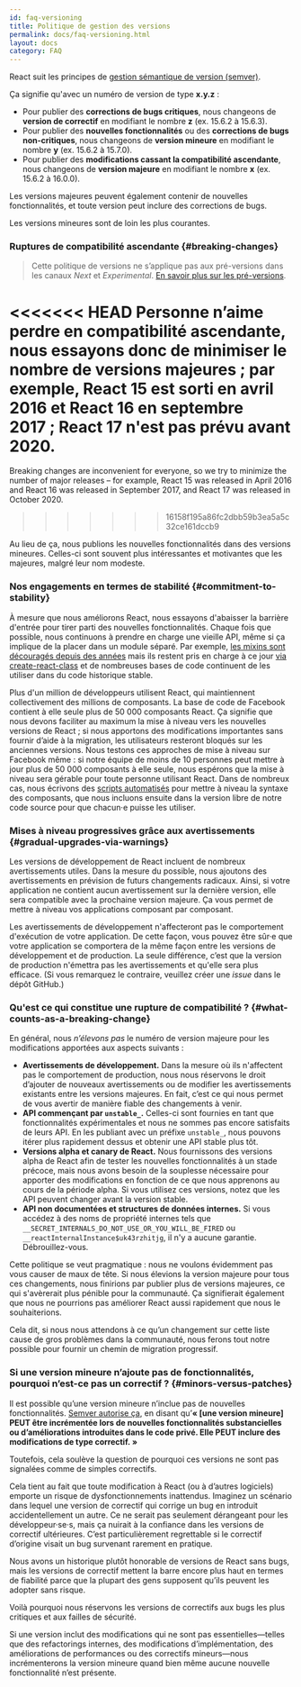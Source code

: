 ```yaml
---
id: faq-versioning
title: Politique de gestion des versions
permalink: docs/faq-versioning.html
layout: docs
category: FAQ
---
```


React suit les principes de [gestion sémantique de version (semver)](https://semver.org/lang/fr/).

Ça signifie qu'avec un numéro de version de type **x.y.z** :

* Pour publier des **corrections de bugs critiques**, nous changeons de **version de correctif** en modifiant le nombre **z** (ex. 15.6.2 à 15.6.3).
* Pour publier des **nouvelles fonctionnalités** ou des **corrections de bugs non-critiques**, nous changeons de **version mineure** en modifiant le nombre **y** (ex. 15.6.2 à 15.7.0).
* Pour publier des **modifications cassant la compatibilité ascendante**, nous changeons de **version majeure** en modifiant le nombre **x** (ex. 15.6.2 à 16.0.0).

Les versions majeures peuvent également contenir de nouvelles fonctionnalités, et toute version peut inclure des corrections de bugs.

Les versions mineures sont de loin les plus courantes.

### Ruptures de compatibilité ascendante {#breaking-changes}

> Cette politique de versions ne s’applique pas aux pré-versions dans les canaux *Next* et *Experimental*. [En savoir plus sur les pré-versions](/docs/release-channels.html).

<<<<<<< HEAD
Personne n’aime perdre en compatibilité ascendante, nous essayons donc de minimiser le nombre de versions majeures ; par exemple, React 15 est sorti en avril 2016 et React 16 en septembre 2017 ; React 17 n'est pas prévu avant 2020.
=======
Breaking changes are inconvenient for everyone, so we try to minimize the number of major releases – for example, React 15 was released in April 2016 and React 16 was released in September 2017, and React 17 was released in October 2020.
>>>>>>> 16158f195a86fc2dbb59b3ea5a5c32ce161dccb9

Au lieu de ça, nous publions les nouvelles fonctionnalités dans des versions mineures. Celles-ci sont souvent plus intéressantes et motivantes que les majeures, malgré leur nom modeste.

### Nos engagements en termes de stabilité {#commitment-to-stability}

À mesure que nous améliorons React, nous essayons d'abaisser la barrière d'entrée pour tirer parti des nouvelles fonctionnalités. Chaque fois que possible, nous continuons à prendre en charge une vieille API, même si ça implique de la placer dans un module séparé. Par exemple, [les mixins sont découragés depuis des années](/blog/2016/07/13/mixins-considered-harmful.html) mais ils restent pris en charge à ce jour [via create-react-class](/docs/react-without-es6.html#mixins) et de nombreuses bases de code continuent de les utiliser dans du code historique stable.

Plus d'un million de développeurs utilisent React, qui maintiennent collectivement des millions de composants. La base de code de Facebook contient à elle seule plus de 50 000 composants React.
Ça signifie que nous devons faciliter au maximum la mise à niveau vers les nouvelles versions de React ; si nous apportons des modifications importantes sans fournir d’aide à la migration, les utilisateurs resteront bloqués sur les anciennes versions. Nous testons ces approches de mise à niveau sur Facebook même : si notre équipe de moins de 10 personnes peut mettre à jour plus de 50 000 composants à elle seule, nous espérons que la mise à niveau sera gérable pour toute personne utilisant React. Dans de nombreux cas, nous écrivons des [scripts automatisés](https://github.com/reactjs/react-codemod) pour mettre à niveau la syntaxe des composants, que nous incluons ensuite dans la version libre de notre code source pour que chacun·e puisse les utiliser.

### Mises à niveau progressives grâce aux avertissements {#gradual-upgrades-via-warnings}

Les versions de développement de React incluent de nombreux avertissements utiles. Dans la mesure du possible, nous ajoutons des avertissements en prévision de futurs changements radicaux. Ainsi, si votre application ne contient aucun avertissement sur la dernière version, elle sera compatible avec la prochaine version majeure. Ça vous permet de mettre à niveau vos applications composant par composant.

Les avertissements de développement n'affecteront pas le comportement d'exécution de votre application. De cette façon, vous pouvez être sûr·e que votre application se comportera de la même façon entre les versions de développement et de production. La seule différence, c’est que la version de production n'émettra pas les avertissements et qu'elle sera plus efficace. (Si vous remarquez le contraire, veuillez créer une *issue* dans le dépôt GitHub.)

### Qu'est ce qui constitue une rupture de compatibilité ? {#what-counts-as-a-breaking-change}

En général, nous *n’élevons pas* le numéro de version majeure pour les modifications apportées aux aspects suivants :

* **Avertissements de développement.** Dans la mesure où ils n'affectent pas le comportement de production, nous nous réservons le droit d’ajouter de nouveaux avertissements ou de modifier les avertissements existants entre les versions majeures. En fait, c’est ce qui nous permet de vous avertir de manière fiable des changements à venir.
* **API commençant par `unstable_`.** Celles-ci sont fournies en tant que fonctionnalités expérimentales  et nous ne sommes pas encore satisfaits de leurs API. En les publiant avec un préfixe `unstable_`, nous pouvons itérer plus rapidement dessus et obtenir une API stable plus tôt.
* **Versions alpha et canary de React.**
Nous fournissons des versions alpha de React afin de tester les nouvelles fonctionnalités à un stade précoce, mais nous avons besoin de la souplesse nécessaire pour apporter des modifications en fonction de ce que nous apprenons au cours de la période alpha. Si vous utilisez ces versions, notez que les API peuvent changer avant la version stable.
* **API non documentées et structures de données internes.** Si vous accédez à des noms de propriété internes tels que `__SECRET_INTERNALS_DO_NOT_USE_OR_YOU_WILL_BE_FIRED` ou` __reactInternalInstance$uk43rzhitjg`, il n'y a aucune garantie. Débrouillez-vous.

Cette politique se veut pragmatique : nous ne voulons évidemment pas vous causer de maux de tête. Si nous élevions la version majeure pour tous ces changements, nous finirions par publier plus de versions majeures, ce qui s'avèrerait plus pénible pour la communauté. Ça signifierait également que nous ne pourrions pas améliorer React aussi rapidement que nous le souhaiterions.

Cela dit, si nous nous attendons à ce qu’un changement sur cette liste cause de gros problèmes dans la communauté, nous ferons tout notre possible pour fournir un chemin de migration progressif.

### Si une version mineure n’ajoute pas de fonctionnalités, pourquoi n’est-ce pas un correctif ? {#minors-versus-patches}

Il est possible qu’une version mineure n’inclue pas de nouvelles fonctionnalités. [Semver autorise ça](https://semver.org/#spec-item-7), en disant qu’**« [une version mineure] PEUT être incrémentée lors de nouvelles fonctionnalités substancielles ou d’améliorations introduites dans le code privé. Elle PEUT inclure des modifications de type correctif. »**

Toutefois, cela soulève la question de pourquoi ces versions ne sont pas signalées comme de simples correctifs.

Cela tient au fait que toute modification à React (ou à d’autres logiciels) emporte un risque de dysfonctionnements inattendus.  Imaginez un scénario dans lequel une version de correctif qui corrige un bug en introduit accidentellement un autre. Ce ne serait pas seulement dérangeant pour les développeur·se·s, mais ça nuirait à la confiance dans les versions de correctif ultérieures. C’est particulièrement regrettable si le correctif d’origine visait un bug survenant rarement en pratique.

Nous avons un historique plutôt honorable de versions de React sans bugs, mais les versions de correctif mettent la barre encore plus haut en termes de fiabilité parce que la plupart des gens supposent qu’ils peuvent les adopter sans risque.

Voilà pourquoi nous réservons les versions de correctifs aux bugs les plus critiques et aux failles de sécurité.

Si une version inclut des modifications qui ne sont pas essentielles—telles que des refactorings internes, des modifications d’implémentation, des améliorations de performances ou des correctifs mineurs—nous incrémenterons la version mineure quand bien même aucune nouvelle fonctionnalité n’est présente.
